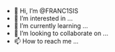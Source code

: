 - 👋 Hi, I’m @FRANC1SIS
- 👀 I’m interested in ...
- 🌱 I’m currently learning ...
- 💞️ I’m looking to collaborate on ...
- 📫 How to reach me ...

<!---
FRANC1SIS/FRANC1SIS is a ✨ special ✨ repository because its `README.md` (this file) appears on your GitHub profile.
You can click the Preview link to take a look at your changes.
--->
